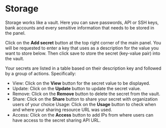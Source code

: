 [title]: # (Storage)
[tags]: # (thycotic access control)
[priority]: # (10)
[display]: # (none)
# Storage

Storage works like a vault. Here you can save passwords, API or SSH keys, bank accounts and every sensitive information that needs to be stored in the panel.

Click on the __Add secret__ button at the top right corner of the main panel. You will be requested to enter a key that uses as a description for the value you want to store below. Then click save to store the secret (key-value pair) into the vault.

Your secrets are listed in a table based on their description key and followed by a group of actions. Specifically:

* View: Click on the __View__ button for the secret value to be displayed.
* Update: Click on the __Update__ button to update the secret value.
* Remove: Click on the __Remove__ button to delete the secret from the vault.
* Share: Click on the __Share__ button to share your secret with organization users of your choice Usage: Click on the __Usage__ button to check when and where your sharing resource URL was used.
* Access: Click on the __Access__ button to add IPs from where users can have access to the secret sharing API URL.
